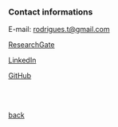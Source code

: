 ### Contact informations

E-mail: rodrigues.t@gmail.com

[ResearchGate](https://www.researchgate.net/profile/Thiago_Pastorelli_Rodrigues)

[LinkedIn](https://br.linkedin.com/in/thiago-pastorelli-rodrigues-b4803813)

[GitHub](https://github.com/thiagoapr)

<br/><br/> 

[back](./README.html)







